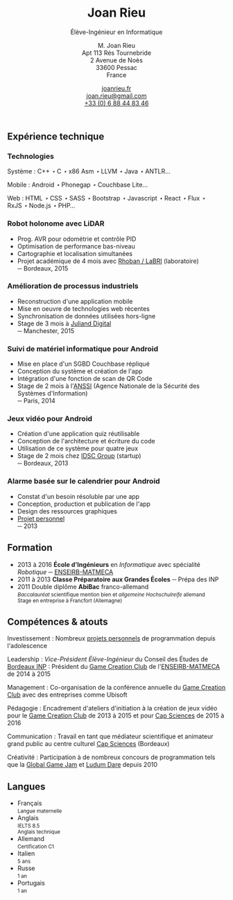 <header markdown="1">

<div markdown="1">

Joan Rieu
=========

Élève-Ingénieur en Informatique

</div>

M. Joan <span class="caps">Rieu</span>  
Apt 113 Rés Tournebride  
2 Avenue de Noès  
33600 Pessac  
<span class="caps">France</span>

[joanrieu.fr](//joanrieu.fr/)  
[joan.rieu@gmail.com](mailto:joan.rieu@gmail.com)  
[+33 (0) 6 88 44 83 46](tel:+33688448346)  

</header>

Expérience technique
--------------------

<div class="projects" markdown="1">

<div class="technologies" markdown="1">

### Technologies ###

Système
: C++&nbsp;<i>⋆</i> C&nbsp;<i>⋆</i> x86 Asm&nbsp;<i>⋆</i> LLVM&nbsp;<i>⋆</i> Java&nbsp;<i>⋆</i> ANTLR…

Mobile
: Android&nbsp;<i>⋆</i> Phonegap&nbsp;<i>⋆</i> Couchbase Lite…

Web
: HTML&nbsp;<i>⋆</i> CSS&nbsp;<i>⋆</i> SASS&nbsp;<i>⋆</i> Bootstrap&nbsp;<i>⋆</i> Javascript&nbsp;<i>⋆</i> React&nbsp;<i>⋆</i> Flux&nbsp;<i>⋆</i> RxJS&nbsp;<i>⋆</i> Node.js&nbsp;<i>⋆</i> PHP…

</div>

<div markdown="1">

### Robot holonome avec LiDAR ###

-   Prog. AVR pour odométrie et contrôle PID
-   Optimisation de performance bas-niveau
-   Cartographie et localisation simultanées
-   Projet académique de 4 mois avec [Rhoban / LaBRI][] (laboratoire)  
    ─ Bordeaux, 2015

</div>

<div markdown="1">

### Amélioration de processus industriels

-   Reconstruction d'une application mobile
-   Mise en oeuvre de technologies web récentes
-   Synchronisation de données utilisées hors-ligne
-   Stage de 3 mois à [Juliand Digital][]  
    ─ Manchester, 2015

</div>

<div markdown="1">

### Suivi de matériel informatique pour Android ###

-   Mise en place d'un SGBD Couchbase répliqué
-   Conception du système et création de l'app
-   Intégration d'une fonction de scan de QR Code
-   Stage de 2 mois à l'[ANSSI][] (Agence Nationale de la Sécurité des Systèmes d'Information)  
    ─ Paris, 2014

</div>

<div markdown="1">

### Jeux vidéo pour Android ###

-   Création d'une application quiz réutilisable
-   Conception de l'architecture et écriture du code
-   Utilisation de ce système pour quatre jeux
-   Stage de 2 mois chez [IDSC Group][] (startup)  
    ─ Bordeaux, 2013

</div>

<div markdown="1">

### Alarme basée sur le calendrier pour Android ###

-   Constat d'un besoin résoluble par une app
-   Conception, production et publication de l'app
-   Design des ressources graphiques
-   [Projet personnel][portfolio]  
    ─ 2013

</div>

</div>

<div class="dates" markdown="1">

Formation
---------

-   <span>2013 à 2016</span>
    **École d'Ingénieurs** en _Informatique_ avec spécialité _Robotique_ ─ [ENSEIRB-MATMECA][]
-   <span>2011 à 2013</span>
    **Classe Préparatoire aux Grandes Écoles** ─ Prépa des INP
-   <span>2011</span>
    Double diplôme **AbiBac** franco-allemand  
    <small> _Baccalauréat_ scientifique mention bien et _allgemeine Hochschulreife_ allemand  
    Stage en entreprise à Francfort (<span class="caps">Allemagne</span>) </small>

</div>

<div class="bottom">

<div markdown="1">

Compétences & atouts
--------------------

Investissement
:   Nombreux [projets personnels][portfolio] de programmation depuis l'adolescence

Leadership
:   _Vice-Président Élève-Ingénieur_ du Conseil des Études de [Bordeaux INP][]
:   Président du [Game Creation Club][] de l'[ENSEIRB-MATMECA][] de 2014 à 2015

Management
:   Co-organisation de la conférence annuelle du [Game Creation Club][] avec des entreprises comme Ubisoft

Pédagogie
:   Encadrement d'ateliers d'initiation à la création de jeux vidéo pour le [Game Creation Club][] de 2013 à 2015 et pour [Cap Sciences][] de 2015 à 2016

Communication
:   Travail en tant que médiateur scientifique et animateur grand public au centre culturel [Cap Sciences][] (Bordeaux)

Créativité
:   Participation à de nombreux concours de programmation tels que la [Global Game Jam][] et [Ludum Dare][] depuis 2010

</div>

<div markdown="1">

Langues
-------

-   Français  
    <small> Langue maternelle </small>
-   Anglais  
    <small> IELTS 8.5  
    Anglais technique </small>
-   Allemand  
    <small> Certification C1 </small>
-   Italien  
    <small> 5 ans </small>
-   Russe  
    <small> 1 an </small>
-   Portugais  
    <small> 1 an </small>

</div>

</div>

[AEI]:                                  www.junior-aei.com
[ANSSI]:                                www.ssi.gouv.fr
[Bordeaux INP]:                         www.bordeaux-inp.fr
[Cap Sciences]:                         www.cap-sciences.net
[ENSEIRB-MATMECA]:                      enseirb-matmeca.bordeaux-inp.fr
[Game Creation Club]:                   gcc.eirb.fr
[Global Game Jam]:                      globalgamejam.org
[IDSC Group]:                           www.idsc-group.com
[Juliand Digital]:                      juliand.co.uk
[Ludum Dare]:                           ludumdare.com/compo
[portfolio]:                            ./portfolio
[Rhoban / LaBRI]:                       //rhoban.com/fr/people-contact/
